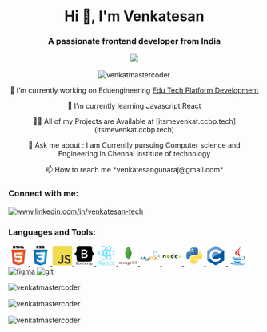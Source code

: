 <h1 align="center">Hi 👋, I'm Venkatesan</h1>
<h3 align="center">A passionate frontend developer from India</h3>

<div align="center">
<img src="https://res.cloudinary.com/dsq5spft3/image/upload/v1670662177/when-is-a-web-developer-needed_x9zsce.png" />
</div>

<p align="center"> 
  <img src="https://komarev.com/ghpvc/?username=venkatmastercoder&label=Profile%20views&color=0e75b6&style=flat" alt="venkatmastercoder"/> 
</p>

<div align="center">
 <p>🔭 I’m currently working on Eduengineering <a href="www.eduengineering.net">Edu Tech Platform Development</a></p>
 
 <p>🌱 I’m currently learning Javascript,React</p>

 <p>👨‍💻 All of my Projects are Available at [itsmevenkat.ccbp.tech](itsmevenkat.ccbp.tech)</p>

 <p>💬 Ask me about : I am Currently pursuing Computer science and Engineering in Chennai institute of technology</p>

 <p>📫 How to reach me *venkatesangunaraj@gmail.com*</p>
</div>

<h3 align="left">Connect with me:</h3>
<p align="left">
  <a href="https://linkedin.com/in/www.linkedin.com/in/venkatesan-tech" target="blank">
    <img align="center" src="https://raw.githubusercontent.com/rahuldkjain/github-profile-readme-generator/master/src/images/icons/Social/linked-in-alt.svg" alt="www.linkedin.com/in/venkatesan-tech" height="30" width="40" />
  </a>
</p>

<h3 align="left">Languages and Tools:</h3>
<p align="left"> 

  <a href="https://www.w3.org/html/" target="_blank" rel="noreferrer"> 
    <img src="https://raw.githubusercontent.com/devicons/devicon/master/icons/html5/html5-original-wordmark.svg" alt="html5" width="40" height="40" margin="5"/> 
  </a> 
  
  <a href="https://www.w3schools.com/css/" target="_blank" rel="noreferrer"> 
    <img src="https://raw.githubusercontent.com/devicons/devicon/master/icons/css3/css3-original-wordmark.svg" alt="css3" width="40" height="40" margin="5"/> 
  </a> 
  
  <a href="https://developer.mozilla.org/en-US/docs/Web/JavaScript" target="_blank" rel="noreferrer"> 
    <img src="https://raw.githubusercontent.com/devicons/devicon/master/icons/javascript/javascript-original.svg" alt="javascript" width="40" height="40" /> 
  </a>

  <a href="https://getbootstrap.com" target="_blank" rel="noreferrer"> 
    <img src="https://raw.githubusercontent.com/devicons/devicon/master/icons/bootstrap/bootstrap-plain-wordmark.svg" alt="bootstrap" width="40" height="40" /> 
  </a> 
  
  <a href="https://reactjs.org/" target="_blank" rel="noreferrer"> 
    <img src="https://raw.githubusercontent.com/devicons/devicon/master/icons/react/react-original-wordmark.svg" alt="react" width="40" height="40" margin="5"/> 
  </a>
  
  <a href="https://www.mongodb.com/" target="_blank" rel="noreferrer"> 
    <img src="https://raw.githubusercontent.com/devicons/devicon/master/icons/mongodb/mongodb-original-wordmark.svg" alt="mongodb" width="40" height="40"/> 
  </a> 
  
  <a href="https://www.mysql.com/" target="_blank" rel="noreferrer"> 
    <img src="https://raw.githubusercontent.com/devicons/devicon/master/icons/mysql/mysql-original-wordmark.svg" alt="mysql" width="40" height="40"/> 
  </a> 
  
  <a href="https://nodejs.org" target="_blank" rel="noreferrer"> 
    <img src="https://raw.githubusercontent.com/devicons/devicon/master/icons/nodejs/nodejs-original-wordmark.svg" alt="nodejs" width="40" height="40"/> 
  </a>
  
  <a href="https://www.python.org" target="_blank" rel="noreferrer"> 
    <img src="https://raw.githubusercontent.com/devicons/devicon/master/icons/python/python-original.svg" alt="python" width="40" height="40"/> 
  </a>
  
  <a href="https://www.cprogramming.com/" target="_blank" rel="noreferrer"> 
    <img src="https://raw.githubusercontent.com/devicons/devicon/master/icons/c/c-original.svg" alt="c" width="40" height="40"/> 
  </a> 
  
  <a href="https://www.java.com" target="_blank" rel="noreferrer"> 
    <img src="https://raw.githubusercontent.com/devicons/devicon/master/icons/java/java-original.svg" alt="java" width="40" height="40"/> 
  </a> 
  
  <a href="https://www.figma.com/" target="_blank" rel="noreferrer"> 
    <img src="https://www.vectorlogo.zone/logos/figma/figma-icon.svg" alt="figma" width="40" height="40"/> 
  </a> 
  
  <a href="https://git-scm.com/" target="_blank" rel="noreferrer"> 
    <img src="https://www.vectorlogo.zone/logos/git-scm/git-scm-icon.svg" alt="git" width="40" height="40"/> 
  </a> 
  
</p>

<p>
  <img align="center" src="https://github-readme-stats.vercel.app/api/top-langs?username=venkatmastercoder&show_icons=true&locale=en&layout=compact" alt="venkatmastercoder"/>
</p>

<p>
  <img display="inline-block" align="center" src="https://github-readme-stats.vercel.app/api?username=venkatmastercoder&show_icons=true&locale=en" alt="venkatmastercoder" />
</p>

<p>
  <img display="inline-block" align="center" src="https://github-readme-streak-stats.herokuapp.com/?user=venkatmastercoder&" alt="venkatmastercoder" />
</p>
</div>
